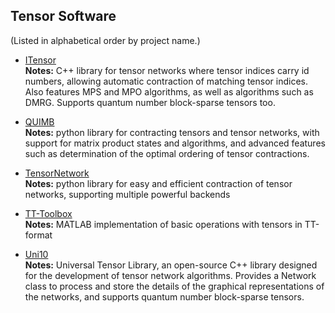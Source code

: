 ## Tensor Software

(Listed in alphabetical order by project name.)

* <a href="https://itensor.org">ITensor</a><br/>
   **Notes:** C++ library for tensor networks where tensor indices
   carry id numbers, allowing automatic contraction of matching tensor
   indices. Also features MPS and MPO algorithms, as well as algorithms
   such as DMRG. Supports quantum number block-sparse tensors too.

* <a href="https://quimb.readthedocs.io/en/latest/">QUIMB</a><br/>
   **Notes:** python library for contracting tensors and tensor networks,
   with support for matrix product states and algorithms, and advanced
   features such as determination of the optimal ordering of tensor contractions.

* <a href="https://github.com/google/TensorNetwork">TensorNetwork</a><br/>
   **Notes:** python library for easy and efficient contraction of tensor
   networks, supporting multiple powerful backends

* <a href="https://github.com/oseledets/TT-Toolbox">TT-Toolbox</a><br/>
   **Notes:** MATLAB implementation of basic operations with tensors in TT-format

* <a href="http://yingjerkao.github.io/uni10/">Uni10</a><br/>
   **Notes:** Universal Tensor Library, an open-source C++ library designed for 
   the development of tensor network algorithms. Provides a Network class to process 
   and store the details of the graphical representations of the networks,
   and supports quantum number block-sparse tensors.
